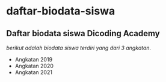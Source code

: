 # daftar-biodata-siswa

Daftar biodata siswa Dicoding Academy
--
*berikut adalah biodata siswa terdiri yang dari 3 angkatan.*
- Angkatan 2019
- Angkatan 2020
- Angkatan 2021

